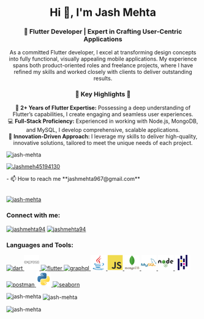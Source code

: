 <h1 align="center">Hi 👋, I'm Jash Mehta</h1>
<h3 align="center">🚀 Flutter Developer | Expert in Crafting User-Centric Applications</h3>

<p align="center">
  As a committed Flutter developer, I excel at transforming design concepts into fully functional, visually appealing mobile applications. My experience spans both product-oriented roles and freelance projects, where I have refined my skills and worked closely with clients to deliver outstanding results.
</p>

<h3 align="center">🌟 Key Highlights 🌟</h3>

<p align="center">
  🎯 <strong>2+ Years of Flutter Expertise:</strong> Possessing a deep understanding of Flutter’s capabilities, I create engaging and seamless user experiences.<br>
  💻 <strong>Full-Stack Proficiency:</strong> Experienced in working with Node.js, MongoDB, and MySQL, I develop comprehensive, scalable applications.<br>
  🚀 <strong>Innovation-Driven Approach:</strong> I leverage my skills to deliver high-quality, innovative solutions, tailored to meet the unique needs of each project.
</p>
<p align="left"> <img src="https://komarev.com/ghpvc/?username=jash-mehta&label=Profile%20views&color=0e75b6&style=flat" alt="jash-mehta" /> </p>
<p align="left"> <a href="https://twitter.com/Jashmeh45194130" target="blank"><img src="https://img.shields.io/twitter/follow/Jashmeh45194130?logo=twitter&style=for-the-badge" alt="Jashmeh45194130" /></a> </p>
- 📫 How to reach me **jashmehta967@gmail.com**
<br><br>
<p align="left">
  <a href="https://github.com/ryo-ma/github-profile-trophy">
    <img src="https://github-profile-trophy.vercel.app/?username=jash-mehta&margin-w=15&margin-h=15" alt="jash-mehta" />
  </a>
</p>


<h3 align="left">Connect with me:</h3>
<p align="left">
<a href="https://linkedin.com/in/jashmehta94" target="blank"><img align="center" src="https://raw.githubusercontent.com/rahuldkjain/github-profile-readme-generator/master/src/images/icons/Social/linked-in-alt.svg" alt="jashmehta94" height="30" width="40" /></a>
<a href="https://medium.com/jashmehta94" target="blank"><img align="center" src="https://raw.githubusercontent.com/rahuldkjain/github-profile-readme-generator/master/src/images/icons/Social/medium.svg" alt="jashmehta94" height="30" width="40" /></a>
</p>

<h3 align="left">Languages and Tools:</h3>
<p align="left"> <a href="https://dart.dev" target="_blank" rel="noreferrer"> <img src="https://www.vectorlogo.zone/logos/dartlang/dartlang-icon.svg" alt="dart" width="40" height="40"/> </a> <a href="https://expressjs.com" target="_blank" rel="noreferrer"> <img src="https://raw.githubusercontent.com/devicons/devicon/master/icons/express/express-original-wordmark.svg" alt="express" width="40" height="40"/> </a> <a href="https://flutter.dev" target="_blank" rel="noreferrer"> <img src="https://www.vectorlogo.zone/logos/flutterio/flutterio-icon.svg" alt="flutter" width="40" height="40"/> </a> <a href="https://graphql.org" target="_blank" rel="noreferrer"> <img src="https://www.vectorlogo.zone/logos/graphql/graphql-icon.svg" alt="graphql" width="40" height="40"/> </a> <a href="https://www.java.com" target="_blank" rel="noreferrer"> <img src="https://raw.githubusercontent.com/devicons/devicon/master/icons/java/java-original.svg" alt="java" width="40" height="40"/> </a> <a href="https://developer.mozilla.org/en-US/docs/Web/JavaScript" target="_blank" rel="noreferrer"> <img src="https://raw.githubusercontent.com/devicons/devicon/master/icons/javascript/javascript-original.svg" alt="javascript" width="40" height="40"/> </a> <a href="https://www.mongodb.com/" target="_blank" rel="noreferrer"> <img src="https://raw.githubusercontent.com/devicons/devicon/master/icons/mongodb/mongodb-original-wordmark.svg" alt="mongodb" width="40" height="40"/> </a> <a href="https://www.mysql.com/" target="_blank" rel="noreferrer"> <img src="https://raw.githubusercontent.com/devicons/devicon/master/icons/mysql/mysql-original-wordmark.svg" alt="mysql" width="40" height="40"/> </a> <a href="https://nodejs.org" target="_blank" rel="noreferrer"> <img src="https://raw.githubusercontent.com/devicons/devicon/master/icons/nodejs/nodejs-original-wordmark.svg" alt="nodejs" width="40" height="40"/> </a> <a href="https://pandas.pydata.org/" target="_blank" rel="noreferrer"> <img src="https://raw.githubusercontent.com/devicons/devicon/2ae2a900d2f041da66e950e4d48052658d850630/icons/pandas/pandas-original.svg" alt="pandas" width="40" height="40"/> </a> <a href="https://postman.com" target="_blank" rel="noreferrer"> <img src="https://www.vectorlogo.zone/logos/getpostman/getpostman-icon.svg" alt="postman" width="40" height="40"/> </a> <a href="https://www.python.org" target="_blank" rel="noreferrer"> <img src="https://raw.githubusercontent.com/devicons/devicon/master/icons/python/python-original.svg" alt="python" width="40" height="40"/> </a> <a href="https://seaborn.pydata.org/" target="_blank" rel="noreferrer"> <img src="https://seaborn.pydata.org/_images/logo-mark-lightbg.svg" alt="seaborn" width="40" height="40"/> </a> </p>

<p><img align="left" src="https://github-readme-stats.vercel.app/api/top-langs?username=jash-mehta&show_icons=true&locale=en&layout=compact" alt="jash-mehta" /></p>

<p>&nbsp;<img align="center" src="https://github-readme-stats.vercel.app/api?username=jash-mehta&show_icons=true&locale=en" alt="jash-mehta" /></p>

<p><img align="center" src="https://github-readme-streak-stats.herokuapp.com/?user=jash-mehta&" alt="jash-mehta" /></p>
